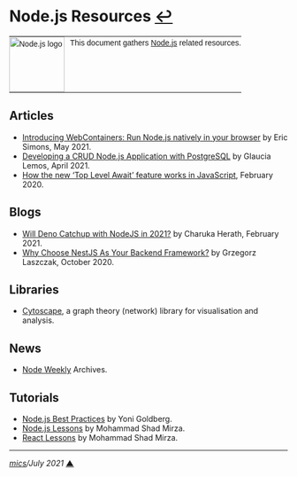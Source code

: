 # <span id="top">Node.js Resources</span> <span style="size:25%;"><a href="README.md">↩</a></span>

<table style="font-family:Helvetica,Arial;font-size:14px;line-height:1.6;">
  <tr>
  <td style="border:0;padding:0 10px 0 0;min-width:100px;"><a href="https://nodejs.org/" rel="external"><img style="border:0;" src="https://nodejs.org/static/images/logos/nodejs-new-pantone-black.svg" width="100" alt="Node.js logo"/></a></td>
  <td style="border:0;padding:0;vertical-align:text-top;">This document gathers <a href="https://nodejs.org/" rel="external">Node.js</a> related resources.
  </td>
  </tr>
</table>

## <span id="articles">Articles</span>

- [Introducing WebContainers: Run Node.js natively in your browser](https://blog.stackblitz.com/posts/introducing-webcontainers/) by Eric Simons, May 2021.
- [Developing a CRUD Node.js Application with PostgreSQL][article_lemos] by Glaucia Lemos, April 2021.
- [How the new ‘Top Level Await’ feature works in JavaScript][article_kesk], February 2020.

## <span id="blogs">Blogs</span>

- [Will Deno Catchup with NodeJS in 2021?](https://blog.bitsrc.io/will-deno-catchup-with-nodejs-in-2021-7ab758429647) by Charuka Herath, February 2021.
- [Why Choose NestJS As Your Backend Framework?](https://selleo.com/blog/why-choose-nest-js-as-your-backend-framework) by Grzegorz Laszczak, October 2020.

## <span id="libraries">Libraries</span>

- [Cytoscape](https://js.cytoscape.org/), a graph theory (network) library for visualisation and analysis.

## <span id="news">News</span>

- [Node Weekly][news_node_weekly] Archives.

## <span id="tutorials">Tutorials</span>

- [Node.js Best Practices](https://github.com/goldbergyoni/nodebestpractices) by Yoni Goldberg.
- [Node.js Lessons][tutorial_nodejs] by Mohammad Shad Mirza.
- [React Lessons][tutorial_react] by Mohammad Shad Mirza.

***

*[mics](https://lampwww.epfl.ch/~michelou/)/July 2021* [**&#9650;**](#top)
<span id="bottom">&nbsp;</span>

<!-- link refs -->

[article_kesk]: https://javascript.plainenglish.io/javascript-top-level-await-in-a-nutshell-4e352b3fc8c8
[article_lemos]: https://medium.com/@glaucia86/developing-a-crud-node-js-application-with-postgresql-d25febb1cc4
[news_node_weekly]: https://nodeweekly.com/issues
[tutorial_nodejs]: https://soshace.com/category/javascript/node-js/node-js-lessons/
[tutorial_react]: https://soshace.com/category/javascript/react/react-lessons/